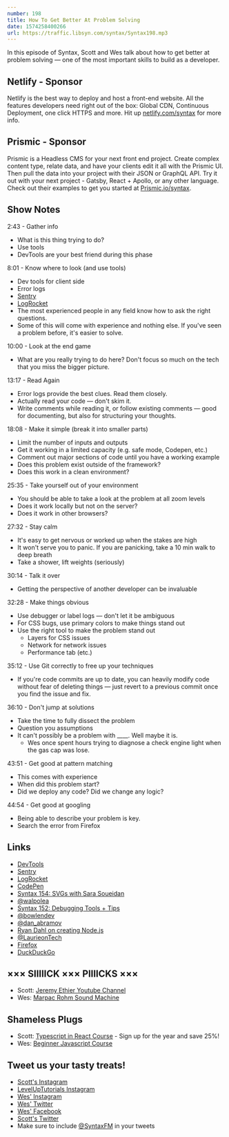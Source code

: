 ```yaml
---
number: 198
title: How To Get Better At Problem Solving
date: 1574258400266
url: https://traffic.libsyn.com/syntax/Syntax198.mp3
---
```


In this episode of Syntax, Scott and Wes talk about how to get better at problem solving — one of the most important skills to build as a developer.

## Netlify - Sponsor
Netlify is the best way to deploy and host a front-end website. All the features developers need right out of the box: Global CDN, Continuous Deployment, one click HTTPS and more. Hit up [netlify.com/syntax](https://netlify.com/syntax) for more info.

## Prismic - Sponsor
Prismic is a Headless CMS for your next front end project. Create complex content type, relate data, and have your clients edit it all with the Prismic UI. Then pull the data into your project with their JSON or GraphQL API. Try it out with your next project - Gatsby, React + Apollo, or any other language. Check out their examples to get you started at [Prismic.io/syntax](https://prismic.io/syntax). 

## Show Notes

2:43 - Gather info

* What is this thing trying to do? 
* Use tools
* DevTools are your best friend during this phase

8:01 - Know where to look (and use tools)

* Dev tools for client side
* Error logs
* [Sentry](https://sentry.io/)
* [LogRocket](https://logrocket.com/syntax)
* The most experienced people in any field know how to ask the right questions.
* Some of this will come with experience and nothing else. If you've seen a problem before, it's easier to solve.

10:00 - Look at the end game

* What are you really trying to do here? Don't focus so much on the tech that you miss the bigger picture. 

13:17 - Read Again

* Error logs provide the best clues. Read them closely.
* Actually read your code — don't skim it.
* Write comments while reading it, or follow existing comments — good for documenting, but also for structuring your thoughts.

18:08 - Make it simple (break it into smaller parts)

* Limit the number of inputs and outputs
* Get it working in a limited capacity (e.g. safe mode, Codepen, etc.)
* Comment out major sections of code until you have a working example
* Does this problem exist outside of the framework?
* Does this work in a clean environment?

25:35 - Take yourself out of your environment

* You should be able to take a look at the problem at all zoom levels
* Does it work locally but not on the server?
* Does it work in other browsers?

27:32 - Stay calm

* It's easy to get nervous or worked up when the stakes are high
* It won't serve you to panic. If you are panicking, take a 10 min walk to deep breath
* Take a shower, lift weights (seriously)

30:14 - Talk it over

* Getting the perspective of another developer can be invaluable

32:28 - Make things obvious

* Use debugger or label logs — don't let it be ambiguous
* For CSS bugs, use primary colors to make things stand out
* Use the right tool to make the problem stand out
  * Layers for CSS issues
  * Network for network issues
  * Performance tab (etc.)

35:12 - Use Git correctly to free up your techniques

* If you're code commits are up to date, you can heavily modify code without fear of deleting things — just revert to a previous commit once you find the issue and fix.

36:10 - Don't jump at solutions

* Take the time to fully dissect the problem
* Question you assumptions
* It can't possibly be a problem with ____. Well maybe it is.
  * Wes once spent hours trying to diagnose a check engine light when the gas cap was lose.

43:51 - Get good at pattern matching

* This comes with experience
* When did this problem start? 
* Did we deploy any code? Did we change any logic? 

44:54 - Get good at googling

* Being able to describe your problem is key.
* Search the error from Firefox

## Links
* [DevTools](https://developers.google.com/web/tools/chrome-devtools)
* [Sentry](https://sentry.io/)
* [LogRocket](https://logrocket.com/syntax)
* [CodePen](https://codepen.io/)
* [Syntax 154: SVGs with Sara Soueidan](https://syntax.fm/show/154/svgs-with-sara-soueidan)
* [@walpolea](https://twitter.com/walpolea)
* [Syntax 152: Debugging Tools + Tips](https://syntax.fm/show/152/debugging-tools-tips)
* [@bowlendev](https://twitter.com/bowlendev)
* [@dan_abramov](https://twitter.com/dan_abramov)
* [Ryan Dahl on creating Node.js](https://youtu.be/EeYvFl7li9E)
* [@LaurieonTech](https://twitter.com/LaurieonTech)
* [Firefox](https://www.mozilla.org/)
* [DuckDuckGo](https://duckduckgo.com/)

## ××× SIIIIICK ××× PIIIICKS ×××
* Scott: [Jeremy Ethier Youtube Channel](https://www.youtube.com/channel/UCERm5yFZ1SptUEU4wZ2vJvw)
* Wes: [Marpac Rohm Sound Machine](https://amzn.to/2Ncp1rw)

## Shameless Plugs
* Scott: [Typescript in React Course](https://www.leveluptutorials.com/pro) - Sign up for the year and save 25%!
* Wes: [Beginner Javascript Course](https://beginnerjavascript.com)

## Tweet us your tasty treats!
* [Scott's Instagram](https://www.instagram.com/stolinski/)
* [LevelUpTutorials Instagram](https://www.instagram.com/LevelUpTutorials/)
* [Wes' Instagram](https://www.instagram.com/wesbos/)
* [Wes' Twitter](https://twitter.com/wesbos)
* [Wes' Facebook](https://www.facebook.com/wesbos.developer)
* [Scott's Twitter](https://twitter.com/stolinski)
* Make sure to include [@SyntaxFM](https://twitter.com/SyntaxFM) in your tweets
